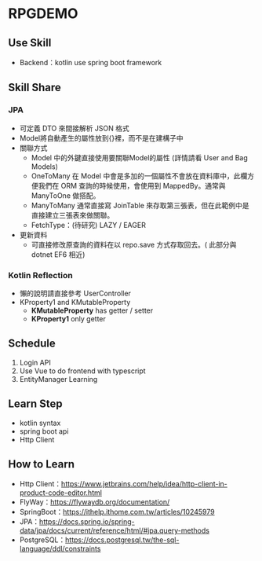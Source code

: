# RPGDEMO

## Use Skill

- Backend：kotlin use spring boot framework

## Skill Share

### JPA

- 可定義 DTO 來間接解析 JSON 格式
- Model將自動產生的屬性放到{}裡，而不是在建構子中
- 關聯方式
  - Model 中的外鍵直接使用要關聯Model的屬性 (詳情請看 User and Bag Models)
  - OneToMany 在 Model 中會是多加的一個屬性不會放在資料庫中，此欄方便我們在 ORM 查詢的時候使用，會使用到 MappedBy。通常與 ManyToOne 做搭配。
  - ManyToMany 通常直接寫 JoinTable 來存取第三張表，但在此範例中是直接建立三張表來做關聯。
  - FetchType：(待研究) LAZY / EAGER
- 更新資料
  - 可直接修改原查詢的資料在以 repo.save 方式存取回去。( 此部分與 dotnet EF6 相近)

### Kotlin Reflection

- 懶的說明請直接參考 UserController
- KProperty1 and KMutableProperty
  - **KMutableProperty** has getter / setter
  - **KProperty1** only getter

## Schedule

1. Login API
2. Use Vue to do frontend with typescript
3. EntityManager Learning

## Learn Step

- kotlin syntax
- spring boot api
- Http Client

## How to Learn

- Http Client：https://www.jetbrains.com/help/idea/http-client-in-product-code-editor.html
- FlyWay：https://flywaydb.org/documentation/
- SpringBoot：https://ithelp.ithome.com.tw/articles/10245979
- JPA：https://docs.spring.io/spring-data/jpa/docs/current/reference/html/#jpa.query-methods
- PostgreSQL：https://docs.postgresql.tw/the-sql-language/ddl/constraints
